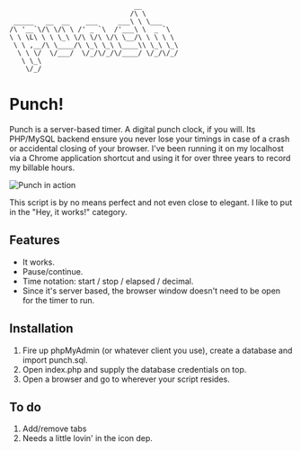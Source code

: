                                    __         
                                  /\ \        
     _____   __  __    ___     ___\ \ \___    
    /\ '__`\/\ \/\ \ /' _ `\  /'___\ \  _ `\  
    \ \ \L\ \ \ \_\ \/\ \/\ \/\ \__/\ \ \ \ \ 
     \ \ ,__/\ \____/\ \_\ \_\ \____\\ \_\ \_\
      \ \ \/  \/___/  \/_/\/_/\/____/ \/_/\/_/
       \ \_\                                  
        \/_/                                  

Punch!
======
		
Punch is a server-based timer. A digital punch clock, if you will. Its PHP/MySQL backend ensure you never lose your timings in case of a crash or accidental closing of your browser. I've been running it on my localhost via a Chrome application shortcut and using it for over three years to record my billable hours.

![Punch in action](http://i.imgur.com/K7o1n.jpg)

This script is by no means perfect and not even close to elegant. I like to put in the "Hey, it works!" category.

Features
--------

* It works.
* Pause/continue.
* Time notation: start / stop / elapsed / decimal.
* Since it's server based, the browser window doesn't need to be open for the timer to run.

Installation
------------

1. Fire up phpMyAdmin (or whatever client you use), create a database and import punch.sql.
2. Open index.php and supply the database credentials on top.
3. Open a browser and go to wherever your script resides.

To do
-----

1. Add/remove tabs
2. Needs a little lovin' in the icon dep.